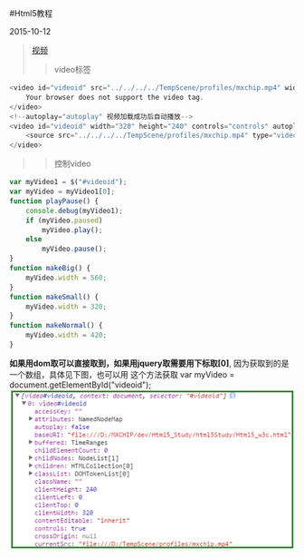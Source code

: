#Html5教程

2015-10-12
>[视频](http://www.w3school.com.cn/html5/html_5_video.asp)
>>video标签
```js
<video id="videoid" src="../../../../TempScene/profiles/mxchip.mp4" width="320" height="240" controls="controls">
    Your browser does not support the video tag.
</video>
<!--autoplay="autoplay" 视频加载成功后自动播放-->
<video id="videoid" width="320" height="240" controls="controls" autoplay="autoplay">
    <source src="../../../../TempScene/profiles/mxchip.mp4" type="video/mp4"> Your browser does not support the video tag.
</video>
```

>>控制video
```js
var myVideo1 = $("#videoid");
var myVideo = myVideo1[0];
function playPause() {
    console.debug(myVideo1);
    if (myVideo.paused)
        myVideo.play();
    else
        myVideo.pause();
}
function makeBig() {
    myVideo.width = 560;
}
function makeSmall() {
    myVideo.width = 320;
}
function makeNormal() {
    myVideo.width = 420;
}
```
**如果用dom取可以直接取到，如果用jquery取需要用下标取[0]**, 因为获取到的是一个数组，具体见下图，也可以用 这个方法获取  var myVideo = document.getElementById("videoid"); <br/>
![](./img/video.png)



